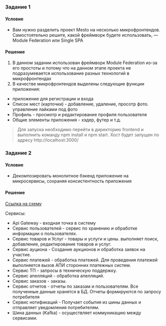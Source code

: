 ### Задание 1
#### Условие
- Вам нужно разделить проект Mesto на несколько микрофронтендов. Самостоятельно решите, какой фреймворк будете использовать, — Module Federation или Single SPA

#### Решение
1. В данном задании использован фреймворк Module Federation из-за его простоты и потому что на данном этапе проекта не подразумевается использование разных технологий в микрофронтендах
2. В качестве микрофронтендов выделены следующие функции приложения:
- приложение для регистрации и входа
- Список мест (карточки) - добавление, удаление, просотр фото. управление лайками под фото
- Профиль - просмотр и редактирование профиля пользователя
- Общие элементы приложения - хэдер, футер и т.д.

> Для запуска необходимо перейти в директорию frontend и выполнить команду npm install и npm start. Хост будет запущен по адресу http://localhost:3000/

### Задание 2
#### Условие
- Декомпозировать монолитное бэкенд приложение на микросервисы, сохраняя консистентность приложения

#### Решение
[Ссылка на схему](Сервис%20управления%20торговыми%20площадками.%20АИС.drawio)

Сервисы:
- Api Gateway - входная точка в систему
- Сервис пользователей - сервис по хранению и обработке информации о пользователях.
- Сервис товаров и Услуг - товары и услуги и цены. выполняет поиск, добавление, редактирование товаров и услуг.
- Сервис ауциона - Создание аукционов и обработка заявок на участие.
- Сервис платежей - обработка платежей. Для проведения платежей выполняется вызов АПИ сторонних платежных систем.
- Сервис ТП - запросы в техническую поддержку.
- Сервис апелляций - обработка апелляций.
- Сервис заказов - заказы.
- Сервис отчетов - отчеты по заказам и пользователям. Все полученные данные хранятся в БД. Отчеты формируются по запросу потребителя
- Сервис нотификаций - Получает события из шины данных и отправляет уведомления потребителям.
- Шина данных (Kafka) - осуществляет коммуникацию между сервисами.
